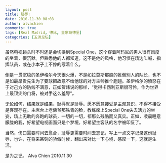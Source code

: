 ```yaml
---
layout: post
title: 耻辱！
date: 2010-11-30 08:08
author: alvachien
comments: true
tags: [Real Madrid, 德比, 皇家马德里]
categories: [五洲足坛]
---
```

虽然电视镜头时不时还是会切换到Special One，这个穿着阿玛尼的男人很有风度的坐着，很沉默。但熟悉他的人都知道，这不是他的风格，他习惯在场边叫喊，指挥队员，或在小本子上不停的写着什么。

倒是一贯沉稳的圣伊格尔今天很火爆，不是如拉莫斯那般的推倒别人的队长，也不是如最昂贵先生为了要球把故意不给他球的对方主帅推个趔趄。圣伊格尔的愤怒在于对己方的防线不满意，正如贺炜说的那样，“觉得卡西利亚斯很可怜，作为世界上最顶尖的门将，被对手这么羞辱”。

无论如何，结果就是结果，耻辱就是耻辱。愿不愿意接受是主观意识，不得不接受是客观存在。主席台上老佛爷那铁青的脸，教练席上Special One失去活力的坐姿，场上无助的奔跑的球员，一切的一切，都那么残酷而又真实。正如，凌晨睡意朦胧的我，好希望电视画面只是个梦境，好希望主客队的名字被印反了。

当然，伤口需要时间去愈合，耻辱更需要时间去忘记，写上一点文字记录这份耻辱，也许，在将来某刻的骄傲时候，翻出来对比一下心境，感叹一下，这就是生活。

是为之记。
Alva Chien
2010.11.30
